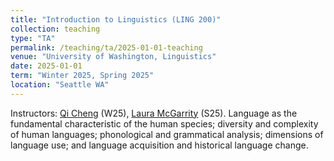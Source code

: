 ```yaml
---
title: "Introduction to Linguistics (LING 200)"
collection: teaching
type: "TA"
permalink: /teaching/ta/2025-01-01-teaching
venue: "University of Washington, Linguistics"
date: 2025-01-01
term: "Winter 2025, Spring 2025"
location: "Seattle WA"
---
```


Instructors: [Qi Cheng](https://linguistics.washington.edu/people/qi-cheng) (W25), [Laura McGarrity](https://linguistics.washington.edu/people/laura-mcgarrity) (S25). Language as the fundamental characteristic of the human species; diversity and complexity of human languages; phonological and grammatical analysis; dimensions of language use; and language acquisition and historical language change. 